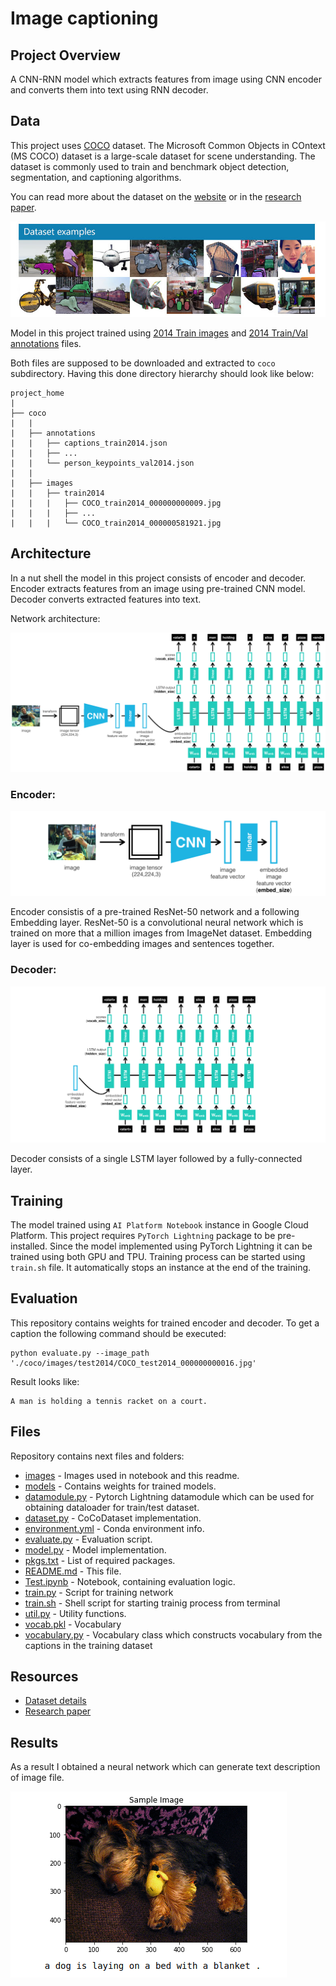 [//]: # (Image References)

[img_dataset_example]: ./images/coco-examples.jpg "Dataset examples"
[img_encoder]: ./images/encoder.png "Encoder"
[img_decoder]: ./images/decoder.png "Decoder"
[img_result]: ./images/result.png "Result"

# Image captioning

## Project Overview

A CNN-RNN model which extracts features from image using CNN encoder and converts them into text using RNN decoder.

## Data

This project uses [COCO](https://cocodataset.org) dataset. The Microsoft Common Objects in COntext (MS COCO) dataset is a large-scale dataset for scene understanding. The dataset is commonly used to train and benchmark object detection, segmentation, and captioning algorithms.

You can read more about the dataset on the [website](http://cocodataset.org/#home) or in the [research paper](https://arxiv.org/pdf/1405.0312.pdf).

![Dataset examples][img_dataset_example]

Model in this project trained using [2014 Train images](http://images.cocodataset.org/zips/train2014.zip) and [2014 Train/Val annotations](http://images.cocodataset.org/annotations/annotations_trainval2014.zip) files.

Both files are supposed to be downloaded and extracted to `coco` subdirectory. Having this done directory hierarchy should look like below:

```
project_home
|
├── coco
|   |
|   ├── annotations
|   |   ├── captions_train2014.json
|   |   ├── ...
|   |   └── person_keypoints_val2014.json
|   |
|   ├── images
|   |   ├── train2014
|   |   |   ├── COCO_train2014_000000000009.jpg
|   |   |   ├── ...
|   |   |   └── COCO_train2014_000000581921.jpg
```

## Architecture

In a nut shell the model in this project consists of encoder and decoder. Encoder extracts features from an image using pre-trained CNN model. Decoder converts extracted features into text.

Network architecture:

![alt Network Architecture](./images/encoder-decoder.png)

### Encoder:

![Encoder][img_encoder]

Encoder consistis of a pre-trained ResNet-50 network and a following Embedding layer. ResNet-50 is a convolutional neural network which is trained on more that a million images from ImageNet dataset. Embedding layer is used for co-embedding images and sentences together.

### Decoder:

![Decoder][img_decoder]

Decoder consists of a single LSTM layer followed by a fully-connected layer.

## Training

The model trained using `AI Platform Notebook` instance in Google Cloud Platform. This project requires `PyTorch Lightning` package to be pre-installed. Since the model implemented using PyTorch Lightning it can be trained using both GPU and TPU. Training process can be started using `train.sh` file. It automatically stops an instance at the end of the training.

## Evaluation

This repository contains weights for trained encoder and decoder. To get a caption the following command should be executed:

```
python evaluate.py --image_path './coco/images/test2014/COCO_test2014_000000000016.jpg'
```

Result looks like:

```
A man is holding a tennis racket on a court.
```

## Files

Repository contains next files and folders:

* [images](./images) - Images used in notebook and this readme.
* [models](./models) - Contains weights for trained models.
* [datamodule.py](./datamodule.py) - Pytorch Lightning datamodule which can be used for obtaining dataloader for train/test dataset.
* [dataset.py](./dataset.py) - CoCoDataset implementation.
* [environment.yml](./environment.yml) - Conda environment info.
* [evaluate.py](./evaluate.py) - Evaluation script.
* [model.py](./model.py) - Model implementation.
* [pkgs.txt](./pkgs.txt) - List of required packages.
* [README.md](./README.md) - This file.
* [Test.ipynb](./Test.ipynb) - Notebook, containing evaluation logic.
* [train.py](./train.py) - Script for training network
* [train.sh](./train.sh) - Shell script for starting trainig process from terminal
* [util.py](./util.py) - Utility functions.
* [vocab.pkl](./vocab.pkl) - Vocabulary
* [vocabulary.py](./vocabulary.py) - Vocabulary class which constructs vocabulary from the captions in the training dataset

## Resources

* [Dataset details](https://cocodataset.org)
* [Research paper](https://arxiv.org/pdf/1411.4555.pdf)

## Results

As a result I obtained a neural network which can generate text description of image file.

![Result][img_result]
